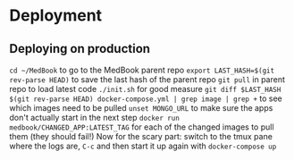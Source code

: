 # Deployment

## Deploying on production

`cd ~/MedBook` to go to the MedBook parent repo
`export LAST_HASH=$(git rev-parse HEAD)` to save the last hash of the parent repo
`git pull` in parent repo to load latest code
`./init.sh` for good measure
`git diff $LAST_HASH $(git rev-parse HEAD) docker-compose.yml | grep image | grep +` to see which images need to be pulled
`unset MONGO_URL` to make sure the apps don't actually start in the next step
`docker run medbook/CHANGED_APP:LATEST_TAG` for each of the changed images to pull them (they should fail!)
Now for the scary part: switch to the tmux pane where the logs are, `C-c` and then start it up again with `docker-compose up`
